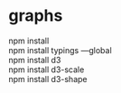 # graphs
npm install  
npm install typings —global  
npm install d3  
npm install d3-scale  
npm install d3-shape  
